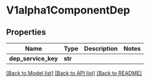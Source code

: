 # V1alpha1ComponentDep

## Properties
Name | Type | Description | Notes
------------ | ------------- | ------------- | -------------
**dep_service_key** | **str** |  | 

[[Back to Model list]](../README.md#documentation-for-models) [[Back to API list]](../README.md#documentation-for-api-endpoints) [[Back to README]](../README.md)


